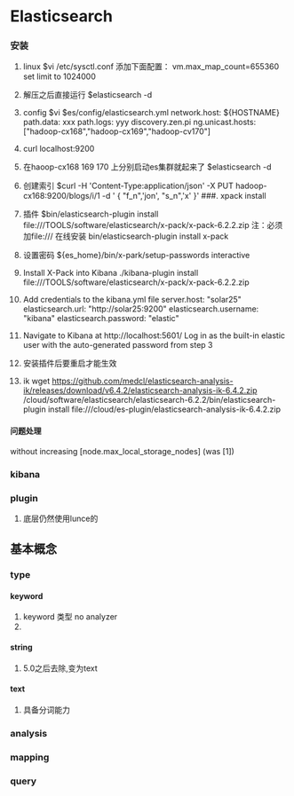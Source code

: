 Elasticsearch
=======
### 安装

1. linux
	$vi /etc/sysctl.conf 
	添加下面配置：
	vm.max_map_count=655360
	set limit to 1024000
2. 解压之后直接运行
	$elasticsearch -d
3. config
	$vi $es/config/elasticsearch.yml
	network.host: ${HOSTNAME}
	path.data: xxx
	path.logs: yyy
	discovery.zen.pi	ng.unicast.hosts:["hadoop-cx168","hadoop-cx169","hadoop-cv170"]
2. curl localhost:9200
3. 在haoop-cx168 169 170 上分别启动es集群就起来了
	$elasticsearch -d
	
4. 创建索引
	$curl -H 'Content-Type:application/json' -X PUT hadoop-cx168:9200/blogs/i/1 -d '
{
"f_n",'jon',
"s_n",'x'
}'
###. xpack install
1. 插件
	$bin/elasticsearch-plugin  install file:///TOOLS/software/elasticsearch/x-pack/x-pack-6.2.2.zip 
	注：必须加file:///
	在线安装
	bin/elasticsearch-plugin install x-pack 
2. 设置密码
	${es_home}/bin/x-park/setup-passwords interactive
3. Install X-Pack into Kibana
	./kibana-plugin  install file:///TOOLS/software/elasticsearch/x-pack/x-pack-6.2.2.zip
4.  Add credentials to the kibana.yml file
	server.host: "solar25"
	elasticsearch.url: "http://solar25:9200"
	elasticsearch.username: "kibana"
	elasticsearch.password: "elastic"
5. Navigate to Kibana at http://localhost:5601/
Log in as the built-in elastic user with the auto-generated password from step 3
6. 安装插件后要重启才能生效
7. ik
	wget https://github.com/medcl/elasticsearch-analysis-ik/releases/download/v6.4.2/elasticsearch-analysis-ik-6.4.2.zip
	/cloud/software/elasticsearch/elasticsearch-6.2.2/bin/elasticsearch-plugin  install file:///cloud/es-plugin/elasticsearch-analysis-ik-6.4.2.zip
####  问题处理

without increasing [node.max_local_storage_nodes] (was [1])



### kibana


### plugin
1. 底层仍然使用lunce的

## 基本概念

### type
#### keyword
1. keyword 类型
	no analyzer
2. 
#### string
1. 5.0之后去除,变为text
#### text
1. 具备分词能力

### analysis

### mapping

### query



